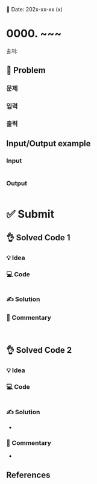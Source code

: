 📅 Date: 202x-xx-xx (x)

# 0000. ~~~

출처:

## 📝 Problem

### 문제

### 입력

### 출력

## Input/Output example

### Input

```

```

### Output

```

```

# ✅ Submit

## 👌 Solved Code 1

### 💡 Idea

### 💻 Code

```python

```

### ✍ Solution

### 💬 Commentary

<br>

## 👌 Solved Code 2

### 💡 Idea

### 💻 Code

```python

```

### ✍ Solution

-

### 💬 Commentary

-

## References
